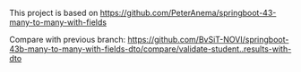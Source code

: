 This project is based on https://github.com/PeterAnema/springboot-43-many-to-many-with-fields 

Compare with previous branch:
https://github.com/BvSiT-NOVI/springboot-43b-many-to-many-with-fields-dto/compare/validate-student..results-with-dto

